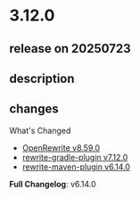 # 3.12.0

## release on 20250723

## description

## changes

What's Changed

* <a href="https://github.com/openrewrite/rewrite/releases/tag/v8.59.0">OpenRewrite v8.59.0</a>
* <a href="https://github.com/openrewrite/rewrite-gradle-plugin/releases/tag/v7.12.0">rewrite-gradle-plugin v7.12.0</a>
* <a href="https://github.com/openrewrite/rewrite-maven-plugin/releases/tag/v6.14.0">rewrite-maven-plugin v6.14.0</a>

<strong>Full Changelog</strong>: v6.14.0

